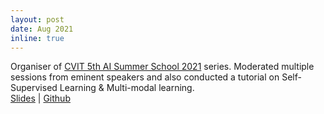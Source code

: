 ```yaml
---
layout: post
date: Aug 2021
inline: true
---
```


Organiser of [CVIT 5th AI Summer School 2021](https://cvit.iiit.ac.in/summerschool2021/) series. Moderated multiple sessions from eminent speakers and also conducted a tutorial on Self-Supervised Learning & Multi-modal learning.
<br>[Slides](https://docs.google.com/presentation/d/1YAoy8iISkiuowsmBgpC2W5LQxbQzYwnB/edit?usp=sharing&ouid=108208070141440931374&rtpof=true&sd=true) | [Github](https://github.com/Sindhu-Hegde/speaker-separation)